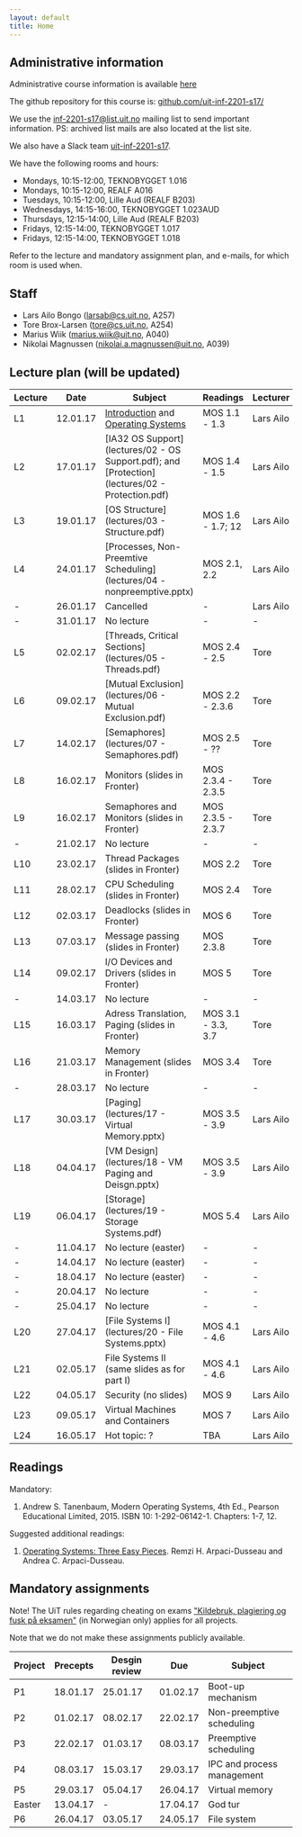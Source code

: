 ```yaml
---
layout: default
title: Home
---
```


## Administrative information

Administrative course information is available [here](https://uit.no/utdanning/emner/emne/481430/inf-2201)

The github repository for this course is: [github.com/uit-inf-2201-s17/](https://github.com/uit-inf-2201-s17/)

We use the [inf-2201-s17@list.uit.no](https://list.uit.no/sympa/info/inf-2201-s17) mailing list to send important information. PS: archived list mails are also located at the list site.

We also have a Slack team [uit-inf-2201-s17](https://uit-inf-2201-s17.slack.com).


We have the following rooms and hours:

* Mondays, 10:15-12:00, TEKNOBYGGET 1.016
* Mondays, 10:15-12:00, REALF A016
* Tuesdays, 10:15-12:00, Lille Aud (REALF B203)
* Wednesdays, 14:15-16:00, TEKNOBYGGET 1.023AUD
* Thursdays, 12:15-14:00, Lille Aud (REALF B203)
* Fridays, 12:15-14:00, TEKNOBYGGET 1.017
* Fridays, 12:15-14:00, TEKNOBYGGET 1.018

Refer to the lecture and mandatory assignment plan, and e-mails, for which room is used when.

## Staff

* Lars Ailo Bongo (larsab@cs.uit.no, A257)
* Tore Brox-Larsen (tore@cs.uit.no, A254)
* Marius Wiik (marius.wiik@uit.no, A040)
* Nikolai Magnussen (nikolai.a.magnussen@uit.no, A039)

## Lecture plan (will be updated)

| Lecture | Date | Subject	    | Readings  | Lecturer  |
|---------|------|--------------|-----------|-----------|
| L1  | 12.01.17 | [Introduction](lectures/01-introduction.pptx) and [Operating Systems](lectures/01-OS.pptx) | MOS 1.1 - 1.3  | Lars Ailo |
| L2  | 17.01.17 | [IA32 OS Support](lectures/02 - OS Support.pdf); and [Protection](lectures/02 - Protection.pdf) | MOS 1.4 - 1.5 | Lars Ailo |
| L3  | 19.01.17 | [OS Structure](lectures/03 - Structure.pdf) | MOS 1.6 - 1.7; 12 | Lars Ailo |
| L4  | 24.01.17 | [Processes, Non-Preemtive Scheduling](lectures/04 - nonpreemptive.pptx) | MOS 2.1, 2.2 | Lars Ailo |
| -   | 26.01.17 | Cancelled | - | Lars Ailo |
| -   | 31.01.17 | No lecture | - | - |
| L5  | 02.02.17 | [Threads, Critical Sections](lectures/05 - Threads.pdf) | MOS 2.4 - 2.5 | Tore |
| L6  | 09.02.17 | [Mutual Exclusion](lectures/06 - Mutual Exclusion.pdf) | MOS 2.2 - 2.3.6 | Tore |
| L7  | 14.02.17 | [Semaphores](lectures/07 - Semaphores.pdf) | MOS 2.5 - ?? | Tore |
| L8  | 16.02.17 | Monitors (slides in Fronter)  | MOS 2.3.4 - 2.3.5 | Tore |
| L9  | 16.02.17 | Semaphores and Monitors (slides in Fronter) | MOS 2.3.5 - 2.3.7 | Tore |
| -   | 21.02.17 | No lecture | - | - |
| L10 | 23.02.17 | Thread Packages (slides in Fronter) | MOS 2.2 | Tore |
| L11 | 28.02.17 | CPU Scheduling (slides in Fronter) | MOS 2.4 | Tore |
| L12 | 02.03.17 | Deadlocks (slides in Fronter) | MOS 6 | Tore |
| L13 | 07.03.17 | Message passing (slides in Fronter) | MOS 2.3.8 | Tore |
| L14 | 09.02.17 | I/O Devices and Drivers (slides in Fronter) | MOS 5 | Tore |
| -   | 14.03.17 | No lecture | - | - |
| L15 | 16.03.17 | Adress Translation, Paging (slides in Fronter) | MOS 3.1 - 3.3, 3.7| Tore |
| L16 | 21.03.17 | Memory Management (slides in Fronter) | MOS 3.4 | Tore |
| -   | 28.03.17 | No lecture | -| - | 
| L17 | 30.03.17 | [Paging](lectures/17 - Virtual Memory.pptx) | MOS 3.5 - 3.9 | Lars Ailo |
| L18 | 04.04.17 | [VM Design](lectures/18 - VM Paging and Deisgn.pptx) | MOS 3.5 - 3.9 | Lars Ailo |
| L19 | 06.04.17 | [Storage](lectures/19 - Storage Systems.pdf) | MOS 5.4 | Lars Ailo |
| -   | 11.04.17 | No lecture (easter) | - | - |
| -   | 14.04.17 | No lecture (easter) | - | - |
| -   | 18.04.17 | No lecture (easter) | - | - |
| -   | 20.04.17 | No lecture | - | - |
| -   | 25.04.17 | No lecture | - | - |
| L20 | 27.04.17 | [File Systems I](lectures/20 - File Systems.pptx) | MOS 4.1 - 4.6 | Lars Ailo |
| L21 | 02.05.17 | File Systems II (same slides as for part I) | MOS 4.1 - 4.6 | Lars Ailo |
| L22 | 04.05.17 | Security (no slides) | MOS 9 | Lars Ailo |
| L23 | 09.05.17 | Virtual Machines and Containers | MOS 7 | Lars Ailo |
| L24 | 16.05.17 | Hot topic: ? | TBA | Lars Ailo |


## Readings

Mandatory:

1. Andrew S. Tanenbaum, Modern Operating Systems, 4th Ed., Pearson Educational Limited, 2015. ISBN 10: 1-292-06142-1. Chapters: 1-7, 12.

Suggested additional readings:

1. [Operating Systems: Three Easy Pieces](http://pages.cs.wisc.edu/~remzi/OSTEP/). Remzi H. Arpaci-Dusseau and Andrea C. Arpaci-Dusseau.


## Mandatory assignments

Note! The UiT rules regarding cheating on exams ["Kildebruk, plagiering og fusk på eksamen"](https://uit.no/om/enhet/artikkel?p_document_id=473719&p_dimension_id=88138&men=28714) (in Norwegian only) applies for all projects.

Note that we do not make these assignments publicly available.

| Project |	Precepts | Desgin review | Due | Subject|
|---------|----------|----------|----------|---------|
| P1 	  | 18.01.17 | 25.01.17 | 01.02.17 | Boot-up mechanism |
| P2      | 01.02.17 | 08.02.17 | 22.02.17 | Non-preemptive scheduling |
| P3      | 22.02.17 | 01.03.17 | 08.03.17 | Preemptive scheduling |
| P4      | 08.03.17 | 15.03.17 | 29.03.17 | IPC and process management |
| P5      | 29.03.17 | 05.04.17 | 26.04.17 | Virtual memory |
| Easter  | 13.04.17 | -        | 17.04.17 | God tur |
| P6      | 26.04.17 | 03.05.17 | 24.05.17 | File system |
